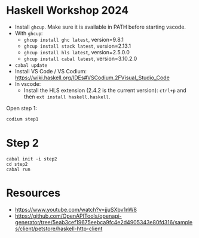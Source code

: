 # Haskell Workshop 2024

* Install `ghcup`. Make sure it is available in PATH before starting
  vscode.
* With `ghcup`:
  * `ghcup install ghc latest`, version=9.8.1
  * `ghcup install stack latest`, version=2.13.1
  * `ghcup install hls latest`, version=2.5.0.0
  * `ghcup install cabal latest`, version=3.10.2.0 
* `cabal update`
* Install VS Code / VS Codium: https://wiki.haskell.org/IDEs#VSCodium.2FVisual_Studio_Code
* In vscode:
  * Install the HLS extension (2.4.2 is the current version): `ctrl+p` and then `ext install haskell.haskell`.

Open step 1:

```sh
codium step1
```


# Step 2

    cabal init -i step2
    cd step2
    cabal run

# Resources

* https://www.youtube.com/watch?v=jjuSXbv1nW8
* https://github.com/OpenAPITools/openapi-generator/tree/5eab3cef19675eebca9fc4e2d4905343e80fd316/samples/client/petstore/haskell-http-client
